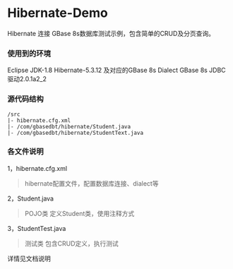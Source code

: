 ﻿# Hibernate-Demo
Hibernate
连接 GBase 8s数据库测试示例，包含简单的CRUD及分页查询。

### 使用到的环境
Eclipse
JDK-1.8
Hibernate-5.3.12 及对应的GBase 8s Dialect
GBase 8s
JDBC驱动2.0.1a2_2
 
### 源代码结构
```text
/src
|- hibernate.cfg.xml
|- /com/gbasedbt/hibernate/Student.java
|- /com/gbasedbt/hibernate/StudentText.java
```
### 各文件说明

1，hibernate.cfg.xml
> hibernate配置文件，配置数据库连接、dialect等

2，Student.java
> POJO类
> 定义Student类，使用注释方式

3，StudentTest.java
> 测试类
> 包含CRUD定义，执行测试

详情见文档说明
